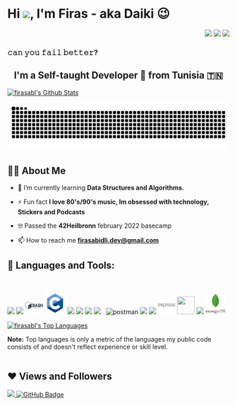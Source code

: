 <h1 align="left">Hi <img src="https://raw.githubusercontent.com/MartinHeinz/MartinHeinz/master/wave.gif" width="30px">, I'm Firas - aka Daiki 😉 </h1>

<p align="right">
<a href = "https://www.linkedin.com/in/firas-abidli-daiki/"><img src="https://img.icons8.com/fluent/48/000000/linkedin.png"/></a>
<a href = "https://www.instagram.com/firas_abl/"><img src="https://img.icons8.com/fluent/48/000000/instagram-new.png"/></a>
<a href = "https://discord.com/users/858015948941164554"><img src="https://img.icons8.com/fluent/48/000000/discord.png"/></a>
</p>

<h3>𝚌𝚊𝚗 𝚢𝚘𝚞 𝚏𝚊𝚒𝚕 𝚋𝚎𝚝𝚝𝚎𝚛?</h3>
<h2 align="center">I'm a Self-taught Developer 💪 from Tunisia 🇹🇳</h2>
    
<p><a href="https://github.com/firasabl/github-readme-stats"><img alt="firasabl's Github Stats" src="https://github-readme-stats.vercel.app/api?username=firasabl&show_icons=true&count_private=true&theme=react&hide_border=true&bg_color=0D1117" /></a></p>
    
![snake svg](https://github.com/firasabl/firasabl/blob/output/github-contribution-grid-snake.svg) 
    
## 🙋‍♂️ About Me

- 🌱 I’m currently learning **Data Structures and Algorithms.**

- ⚡ Fun fact **I love 80's/90's music, Im obsessed with technology, Stickers and Podcasts**

- 🤓 Passed the **42Heilbronn** february 2022 basecamp
    
- 📫 How to reach me **firasabidli.dev@gmail.com**

## 🚀 Languages and Tools:
<br>
<p align="left"> 
    <a target="_blank"> <img src="https://img.icons8.com/color/48/000000/react-native.png"/> </a> 
    <a target="_blank"> <img src="https://img.icons8.com/color/48/000000/javascript.png"/> </a>
    <a target="_blank"> <img src="https://raw.githubusercontent.com/github/explore/80688e429a7d4ef2fca1e82350fe8e3517d3494d/topics/bash/bash.png" width="40" height="40"/> </a>
    <a target="_blank"> <img src="https://raw.githubusercontent.com/github/explore/f3e22f0dca2be955676bc70d6214b95b13354ee8/topics/c/c.png" width="48" height="50"/> </a>
    <a target="_blank"> <img src="https://img.icons8.com/color/48/000000/html-5.png"/> </a> 
    <a target="_blank"> <img src="https://img.icons8.com/color/48/000000/css3.png"/> </a>
    <a target="_blank"> <img src="https://img.icons8.com/color/48/000000/bootstrap.png"/> </a> 
    <a style="padding-right:8px;"target="_blank"> <img src="https://img.icons8.com/color/48/000000/nodejs.png"/> </a> 
    <a target="_blank"> <img src="https://www.vectorlogo.zone/logos/getpostman/getpostman-icon.svg" alt="postman" width="45" height="45"/> </a>   
    <a target="_blank"> <img src="https://img.icons8.com/color/48/000000/git.png"/> </a> 
    <a target="_blank"> <img src="https://img.icons8.com/color/48/000000/redux.png"/> </a>
    <a target="_blank"> <img src="https://raw.githubusercontent.com/devicons/devicon/master/icons/express/express-original-wordmark.svg" alt="express" width="40" height="40"/> </a>
     <a target="_blank"> <img src="https://cdn.freebiesupply.com/logos/large/2x/vim-logo-png-transparent.png" width="40" height="40" /> </a> 
     <a><img src="https://cdn.icon-icons.com/icons2/2107/PNG/512/file_type_vscode_icon_130084.png" width= "40"/> 
     <a target="_blank"> <img src="https://raw.githubusercontent.com/devicons/devicon/master/icons/mongodb/mongodb-original-wordmark.svg" alt="mongodb" width="48" height="48"/> </a> 
   
</p>

  <p>
  <a href="https://github.com/firasabl/github-readme-stats"><img alt="firasabl's Top Languages" src="https://github-readme-stats.vercel.app/api/top-langs/?username=firasabl&langs_count=8&count_private=true&layout=compact&theme=react&hide_border=true&bg_color=0D1117" /></a>
  
 <b>Note:</b> Top languages is only a metric of the languages my public code consists of and doesn't reflect experience or skill level.
<br/>
<br/>

## ❤ Views and Followers
<a href="https://github.com/Meghna-DAS/github-profile-views-counter">
    <img src="https://komarev.com/ghpvc/?username=firasabl">
</a>
<a href="https://github.com/SubhamRaoniar28?tab=followers"><img src="https://img.shields.io/github/followers/firasabl?label=Followers&style=social" alt="GitHub Badge"></a>
